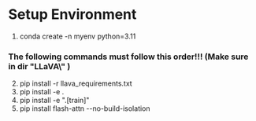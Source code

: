 # Setup Environment
1. conda create -n myenv python=3.11
### The following commands must follow this order!!! (Make sure in  dir "LLaVA\\" )

2. pip install -r llava_requirements.txt
3. pip install -e .
4. pip install -e ".[train]"
5. pip install flash-attn --no-build-isolation
